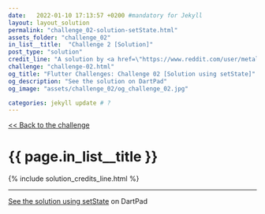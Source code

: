 ```yaml
---
date:   2022-01-10 17:13:57 +0200 #mandatory for Jekyll
layout: layout_solution
permalink: "challenge_02-solution-setState.html"
assets_folder: "challenge_02"
in_list__title:  "Challenge 2 [Solution]"
post_type: "solution"
credit_line: "A solution by <a href=\"https://www.reddit.com/user/metal_666\" target=\"_blank\">metal_666</a>"
challenge: "challenge-02.html"
og_title: "Flutter Challenges: Challenge 02 [Solution using setState]"
og_description: "See the solution on DartPad"
og_image: "assets/challenge_02/og_challenge_02.jpg"

categories: jekyll update # ?
---
```

[<< Back to the challenge]({{page.challenge}})

<h1 class="fancy centered"> {{ page.in_list__title }}</h1>
{% include solution_credits_line.html  %}
<hr>
 
<a href="https://dartpad.dev/?id=1900006f52e76806afca992088250bf6" target="_blank">See the solution using setState</a> on DartPad
